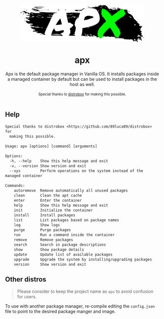 <div align="center">
  <img src="apx-logo.png" height="120">
  <h1 align="center">apx</h1>
  <p align="center">Apx is the default package manager in Vanilla OS. It installs packages inside a managed container by default but can be used to install packages in the host as well.</p>
  <small>Special thanks to <a href="https://github.com/89luca89/distrobox">distrobox</a> for making this possible.</small>
</div>

<br/>

## Help
```
Special thanks to distrobox <https://github.com/89luca89/distrobox> for
  making this possible.

Usage: apx [options] [command] [arguments]

Options:
  -h, --help    Show this help message and exit
  -v, --version Show version and exit
  --sys         Perform operations on the system instead of the managed container

Commands:
    autoremove  Remove automatically all unused packages
    clean       Clean the apt cache
    enter       Enter the container
    help        Show this help message and exit
    init        Initialize the container
    install     Install packages
    list        List packages based on package names
    log         Show logs
    purge       Purge packages
    run         Run a command inside the container
    remove      Remove packages
    search      Search in package descriptions
    show        Show package details
    update      Update list of available packages
    upgrade     Upgrade the system by installing/upgrading packages
    version     Show version and exit
```

## Other distros
> Please consider to keep the project name as `apx` to avoid confusion for users.

To use with another package manager, re-compile editing the `config.json` file
to point to the desired package manger and image.
